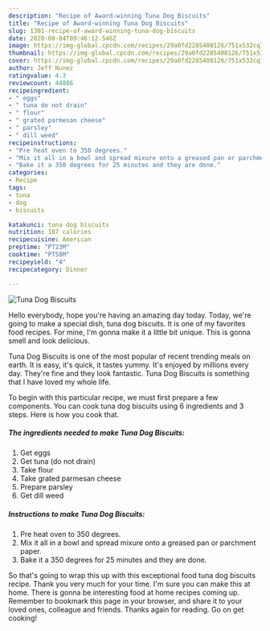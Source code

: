 ```yaml
---
description: "Recipe of Award-winning Tuna Dog Biscuits"
title: "Recipe of Award-winning Tuna Dog Biscuits"
slug: 1301-recipe-of-award-winning-tuna-dog-biscuits
date: 2020-08-04T09:46:12.546Z
image: https://img-global.cpcdn.com/recipes/29a0fd2285408126/751x532cq70/tuna-dog-biscuits-recipe-main-photo.jpg
thumbnail: https://img-global.cpcdn.com/recipes/29a0fd2285408126/751x532cq70/tuna-dog-biscuits-recipe-main-photo.jpg
cover: https://img-global.cpcdn.com/recipes/29a0fd2285408126/751x532cq70/tuna-dog-biscuits-recipe-main-photo.jpg
author: Jeff Nunez
ratingvalue: 4.3
reviewcount: 44886
recipeingredient:
- " eggs"
- " tuna do not drain"
- " flour"
- " grated parmesan cheese"
- " parsley"
- " dill weed"
recipeinstructions:
- "Pre heat oven to 350 degrees."
- "Mix it all in a bowl and spread mixure onto a greased pan or parchment paper."
- "Bake it a 350 degrees for 25 minutes and they are done."
categories:
- Recipe
tags:
- tuna
- dog
- biscuits

katakunci: tuna dog biscuits 
nutrition: 187 calories
recipecuisine: American
preptime: "PT23M"
cooktime: "PT58M"
recipeyield: "4"
recipecategory: Dinner

---
```



![Tuna Dog Biscuits](https://img-global.cpcdn.com/recipes/29a0fd2285408126/751x532cq70/tuna-dog-biscuits-recipe-main-photo.jpg)

Hello everybody, hope you're having an amazing day today. Today, we're going to make a special dish, tuna dog biscuits. It is one of my favorites food recipes. For mine, I'm gonna make it a little bit unique. This is gonna smell and look delicious.



Tuna Dog Biscuits is one of the most popular of recent trending meals on earth. It is easy, it's quick, it tastes yummy. It's enjoyed by millions every day. They're fine and they look fantastic. Tuna Dog Biscuits is something that I have loved my whole life.


To begin with this particular recipe, we must first prepare a few components. You can cook tuna dog biscuits using 6 ingredients and 3 steps. Here is how you cook that.

<!--inarticleads1-->

##### The ingredients needed to make Tuna Dog Biscuits:

1. Get  eggs
1. Get  tuna (do not drain)
1. Take  flour
1. Take  grated parmesan cheese
1. Prepare  parsley
1. Get  dill weed




<!--inarticleads2-->

##### Instructions to make Tuna Dog Biscuits:

1. Pre heat oven to 350 degrees.
1. Mix it all in a bowl and spread mixure onto a greased pan or parchment paper.
1. Bake it a 350 degrees for 25 minutes and they are done.




So that's going to wrap this up with this exceptional food tuna dog biscuits recipe. Thank you very much for your time. I'm sure you can make this at home. There is gonna be interesting food at home recipes coming up. Remember to bookmark this page in your browser, and share it to your loved ones, colleague and friends. Thanks again for reading. Go on get cooking!
